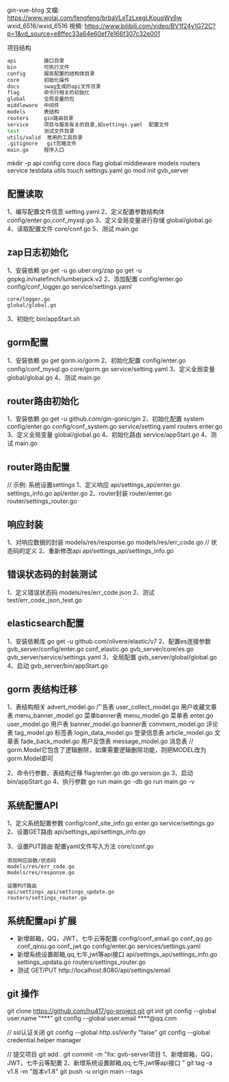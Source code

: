 
gin-vue-blog
    文檔:
    https://www.wolai.com/fengfeng/brbaVLeTzLxegLKpuqWy6w
    wxid_6516/wxid_6516
    視頻:
    https://www.bilibili.com/video/BV1f24y1G72C?p=1&vd_source=e8ffec33a64e60ef7e166f307c32e001

项目结构
```bash
api         接口目录
bin         可执行文件
config      服务配置的结构体目录
core        初始化操作
docs        swag生成的api文件目录
flag        命令行相关的初始化
global      全局变量的包
middleware  中间件
models      表结构
routers     gin路由目录
service     项目与服务有关的目录,如settings.yaml  配置文件
test        测试文件目录
utils/valid  常用的工具目录
.gitignore   git忽略文件
main.go     程序入口


```

mkdir -p api config core docs flag global middleware models routers service testdata utils
touch settings.yaml
go mod init gvb_server

## 配置读取
1、编写配置文件信息
   setting.yaml
2、定义配置参数结构体
   config/enter.go,conf_mysql.go
3、定义全局变量进行存储
   global/global.go
4、读取配置文件
   core/conf.go
5、测试
   main.go

## zap日志初始化
1、安装依赖
    go get -u go.uber.org/zap
    go get -u gopkg.in/natefinch/lumberjack.v2
2、添加配置
    config/enter.go
    config/conf_logger.go
    service/settings.yaml

    core/logger.go
    global/global.go

3、初始化
    bin/appStart.sh

## gorm配置
1、安装依赖
    go get gorm.io/gorm
2、初始化配置
    config/enter.go
    config/conf_mysql.go
    core/gorm.go
    service/setting.yaml
3、定义全局变量
    global/global.go
4、测试
    main.go


## router路由初始化
1、安装依赖
    go get -u github.com/gin-gonic/gin
2、初始化配置
    system
        config/enter.go
        config/conf_system.go
        service/setting.yaml
    routers
        enter.go
3、定义全局变量
    global/global.go
4、初始化路由
    service/appStart.go
4、测试
    main.go

## router路由配置
// 示例: 系统设置settings
1、定义响应
    api/settings_api/enter.go settings_info.go
    api/enter.go
2、router封装
    router/enter.go
    router/settings_router.go

## 响应封装
1、对响应数据的封装
    models/res/response.go
    models/res/err_code.go // 状态码的定义
2、重新修改api
    api/settings_api/settings_info.go

## 错误状态码的封装测试
1、定义错误状态码
    models/res/err_code.json
2、测试
    test/err_code_json_test.go


## elasticsearch配置
1、安装依赖库
    go get -u github.com/olivere/elastic/v7
2、配置es连接参数
    gvb_server/config/enter.go conf_elastic.go
    gvb_server/core/es.go
    gvb_server/service/settings.yaml
3、全局配置
    gvb_server/global/global.go
4、启动
    gvb_server/bin/appStart.go

## gorm 表结构迁移
1、表结构相关
    advert_model.go          广告表
    user_collect_model.go    用户收藏文章表
    menu_banner_model.go     菜单banner表
    menu_model.go            菜单表
    enter.go
    user_model.go            用户表
    banner_model.go          banner表
    comment_model.go         评论表
    tag_model.go             标签表
    login_data_model.go      登录信息表
    article_model.go         文章表
    fade_back_model.go       用户反馈表
    message_model.go         消息表
    // gorm.Model它包含了逻辑删除，如果需要逻辑删除功能，则把MODEL改为gorm.Model即可

2、命令行参数、表结构迁移
    flag/enter.go db.go version.go
3、启动
    bin/appStart.go
4、执行参数
    go run main.go -db
    go run main.go -v

## 系统配置API
1、定义系统配置参数
    config/conf_site_info.go enter.go
    service/settings.go
2、设置GET路由
    api/settings_api/settings_info.go

3、设置PUT路由
    配置yaml文件写入方法
    core/conf.go

    添加响应函数/状态码
    models/res/err_code.go
    models/res/response.go

    设置PUT路由 
    api/settings_api/settings_update.go
    routers/settings_router.go

## 系统配置api 扩展
- 新增邮箱，QQ，JWT，七牛云等配置
    config/conf_email.go conf_qq.go  conf_qiniu.go conf_jwt.go
    config/enter.go
    services/settings.yaml
- 新增系统设置邮箱,qq,七牛,jwt等api接口
    api/settings_api/settings_info.go settings_updata.go 
    routers/settings_router.go
- 测试
    GET/PUT http://localhost:8080/api/settings/email





## git 操作
git clone https://github.com/hu417/go-project.git
git init
git config --global user.name "***"
git config --global user.email ****@qq.com

// ssl认证关闭
git config --global http.sslVerify "false"
git config --global credential.helper manager

// 提交项目
git add .
git commit -m "fix: gvb-server项目
1、新增邮箱，QQ，JWT，七牛云等配置
2、新增系统设置邮箱,qq,七牛,jwt等api接口
" 
git tag -a v1.8 -m "版本v1.8"
git push -u origin main --tags

















































































